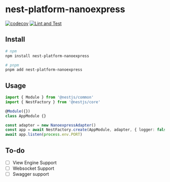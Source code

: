 # nest-platform-nanoexpress

[![codecov](https://codecov.io/gh/asomethings/nest-platform-nanoexpress/branch/main/graph/badge.svg?token=8IXYG2705Y)](https://codecov.io/gh/asomethings/nest-platform-nanoexpress)
[![Lint and Test](https://github.com/asomethings/nest-platform-nanoexpress/actions/workflows/lint_test.yml/badge.svg)](https://github.com/asomethings/nest-platform-nanoexpress/actions/workflows/lint_test.yml)

## Install


```bash
# npm
npm install nest-platform-nanoexpress

# pnpm
pnpm add nest-platform-nanoexpress
```

## Usage

```typescript
import { Module } from '@nestjs/common'
import { NestFactory } from '@nestjs/core'

@Module({})
class AppModule {}

const adapter = new NanoexpressAdapter()
const app = await NestFactory.create(AppModule, adapter, { logger: false })
await app.listen(process.env.PORT)
```

## To-do
- [ ] View Engine Support
- [ ] Websocket Support
- [ ] Swagger support
